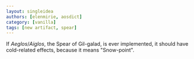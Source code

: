 ```yaml
---
layout: singleidea
authors: [elenmirie, aosdict]
category: [vanilla]
tags: [new artifact, spear]
---
```

If *Aeglos*/*Aiglos*, the Spear of Gil-galad, is ever implemented, it should have cold-related effects, because it means "Snow-point".
